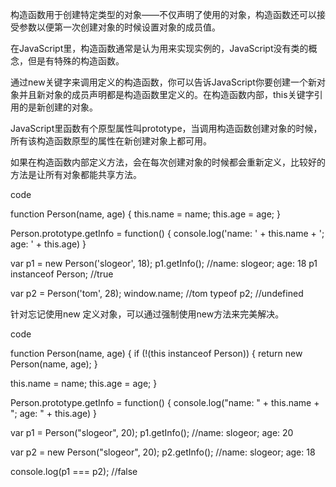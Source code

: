 构造函数用于创建特定类型的对象——不仅声明了使用的对象，构造函数还可以接受参数以便第一次创建对象的时候设置对象的成员值。

在JavaScript里，构造函数通常是认为用来实现实例的，JavaScript没有类的概念，但是有特殊的构造函数。

通过new关键字来调用定义的构造函数，你可以告诉JavaScript你要创建一个新对象并且新对象的成员声明都是构造函数里定义的。在构造函数内部，this关键字引用的是新创建的对象。

JavaScript里函数有个原型属性叫prototype，当调用构造函数创建对象的时候，所有该构造函数原型的属性在新创建对象上都可用。

如果在构造函数内部定义方法，会在每次创建对象的时候都会重新定义，比较好的方法是让所有对象都能共享方法。

code

function Person(name, age) {
  this.name = name;
  this.age = age;
}

Person.prototype.getInfo = function() {
  console.log('name: ' + this.name + '; age: ' + this.age)
}

var p1 = new Person('slogeor', 18);
p1.getInfo(); //name: slogeor; age: 18
p1 instanceof Person; //true

var p2 = Person('tom', 28);
window.name; //tom
typeof p2; //undefined

针对忘记使用new 定义对象，可以通过强制使用new方法来完美解决。

code

function Person(name, age) {
  if (!(this instanceof Person)) {
    return new Person(name, age);
  }

  this.name = name;
  this.age = age;
}

Person.prototype.getInfo = function() {
  console.log("name: " + this.name + "; age: " + this.age)
}

var p1 = Person("slogeor", 20);
p1.getInfo(); //name: slogeor; age: 20

var p2 = new Person("slogeor", 20);
p2.getInfo(); //name: slogeor; age: 18

console.log(p1 === p2); //false